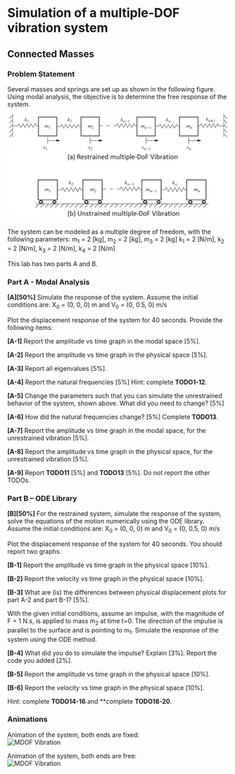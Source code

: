 # Simulation of a multiple-DOF vibration system
## Connected Masses


### Problem Statement
Several masses and springs are set up as shown in the following figure. Using modal analysis, the objective is to determine the free response of the system.

![drawer](./images/connected_masses.jpg)

The system can be modeled as a multiple degree of freedom, with the following parameters:
m<sub>1</sub> = 2 [kg], m<sub>2</sub> = 2 [kg], m<sub>3</sub> = 2 [kg] 
k<sub>1</sub> = 2 [N/m], k<sub>2</sub> = 2 [N/m], k<sub>3</sub> = 2 [N/m], k<sub>4</sub> = 2 [N/m]

This lab has two parts A and B.


### Part A - Modal Analysis 
**[A][50%]** Simulate the response of the system. Assume the initial conditions are:
X<sub>0</sub> = (0, 0, 0) m and V<sub>0</sub> = (0, 0.5, 0) m/s

Plot the displacement response of the system for 40 seconds. Provide the following items:

**[A-1]** Report the amplitude vs time graph in the modal space [5%]. 

**[A-2]** Report the amplitude vs time graph in the physical space [5%].

**[A-3]** Report all eigenvalues [5%].

**[A-4]** Report the natural frequencies [5%] Hint: complete **TODO1-12**.

**[A-5]** Change the parameters such that you can simulate the unrestrained behavior of the system, shown above. What did you need to change? [5%]

**[A-6]** How did the natural frequencies change? [5%] Complete **TODO13**.  

**[A-7]** Report the amplitude vs time graph in the modal space, for the unrestrained vibration [5%]. 

**[A-8]** Report the amplitude vs time graph in the physical space, for the unrestrained vibration [5%].

**[A-9]** Report **TODO11** [5%] and **TODO13** [5%]. Do not report the other TODOs.


### Part B – ODE Library 
**[B][50%]** 
For the restrained system, simulate the response of the system, solve the equations of the motion numerically using the ODE library. Assume the initial conditions are:
X<sub>0</sub> = (0, 0, 0) m and V<sub>0</sub> = (0, 0.5, 0) m/s

Plot the displacement response of the system for 40 seconds. You should report two graphs. 

**[B-1]** Report the amplitude vs time graph in the physical space [10%]. 

**[B-2]** Report the velocity vs time graph in the physical space [10%].

**[B-3]** What are (is) the differences between physical displacement plots for part A-2 and part B-1? [5%].

With the given initial conditions, assume an impulse, with the magnitude of F = 1 N.s,  is applied to mass m<sub>2</sub> at time t=0. The direction of the impulse is parallel to the surface and is pointing to m<sub>1</sub>. Simulate the response of the system using the ODE method.

**[B-4]** What did you do to simulate the impulse? Explain [3%]. Report the code you added [2%].

**[B-5]** Report the amplitude vs time graph in the physical space [10%].

**[B-6]** Report the velocity vs time graph in the physical space [10%]. 

Hint: complete **TODO14-16** and **complete **TODO18-20**. 


### Animations
Animation of the system, both ends are fixed:\
![MDOF Vibration](./images/mdof_restrained.gif)


Animation of the system, both ends are free:\
![MDOF Vibration](./images/mdof_unrestrained.gif)
